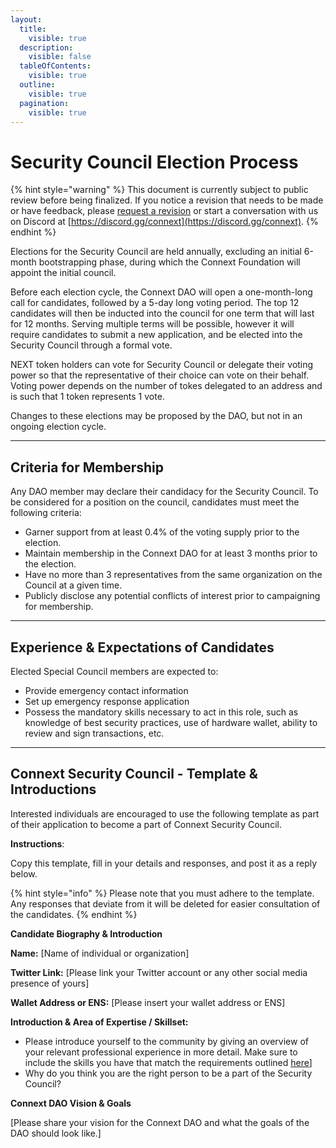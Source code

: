 ```yaml
---
layout:
  title:
    visible: true
  description:
    visible: false
  tableOfContents:
    visible: true
  outline:
    visible: true
  pagination:
    visible: true
---
```


# Security Council Election Process

{% hint style="warning" %}
This document is currently subject to public review before being finalized. If you notice a revision that needs to be made or have feedback, please [request a revision](https://github.com/connext/gitbook-docs/issues/new) or start a conversation with us on Discord at [https://discord.gg/connext](https://discord.gg/connext).
{% endhint %}

Elections for the Security Council are held annually, excluding an initial 6-month bootstrapping phase, during which the Connext Foundation will appoint the initial council.

Before each election cycle, the Connext DAO will open a one-month-long call for candidates, followed by a 5-day long voting period. The top 12 candidates will then be inducted into the council for one term that will last for 12 months. Serving multiple terms will be possible, however it will require candidates to submit a new application, and be elected into the Security Council through a formal vote.

NEXT token holders can vote for Security Council or delegate their voting power so that the representative of their choice can vote on their behalf. Voting power depends on the number of tokes delegated to an address and is such that 1 token represents 1 vote.

Changes to these elections may be proposed by the DAO, but not in an ongoing election cycle.

***

## Criteria for Membership

Any DAO member may declare their candidacy for the Security Council. To be considered for a position on the council, candidates must meet the following criteria:

* Garner support from at least 0.4% of the voting supply prior to the election.
* Maintain membership in the Connext DAO for at least 3 months prior to the election.
* Have no more than 3 representatives from the same organization on the Council at a given time.
* Publicly disclose any potential conflicts of interest prior to campaigning for membership.

***

## Experience & Expectations of Candidates

Elected Special Council members are expected to:

* Provide emergency contact information&#x20;
* Set up emergency response application
* Possess the mandatory skills necessary to act in this role, such as knowledge of best security practices, use of hardware wallet, ability to review and sign transactions, etc.

***

## Connext Security Council - Template & Introductions

Interested individuals are encouraged to use the following template as part of their application to become a part of Connext Security Council.

**Instructions**:

Copy this template, fill in your details and responses, and post it as a reply below.

{% hint style="info" %}
Please note that you must adhere to the template. Any responses that deviate from it will be deleted for easier consultation of the candidates.
{% endhint %}

**Candidate Biography & Introduction**

**Name:** \[Name of individual or organization]

**Twitter Link:** \[Please link your Twitter account or any other social media presence of yours]

**Wallet Address or ENS:** \[Please insert your wallet address or ENS]

**Introduction & Area of Expertise / Skillset:**

* Please introduce yourself to the community by giving an overview of your relevant professional experience in more detail. Make sure to include the skills you have that match the requirements outlined [here](https://www.notion.so/Connext-DAO-Governance-Process-315c0c62c32a477ea554070682044dbe?pvs=21)]
* Why do you think you are the right person to be a part of the Security Council?

**Connext DAO Vision & Goals**

\[Please share your vision for the Connext DAO and what the goals of the DAO should look like.]
